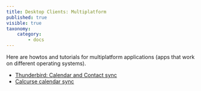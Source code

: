 ```yaml
---
title: Desktop Clients: Multiplatform
published: true
visible: true
taxonomy:
    category:
        - docs
---
```


Here are howtos and tutorials for multiplatform applications (apps that work on different operating systems).

- [Thunderbird: Calendar and Contact sync](thunderbird-calendar-contacts)
- [Calcurse calendar sync](calcurse-caldav)
